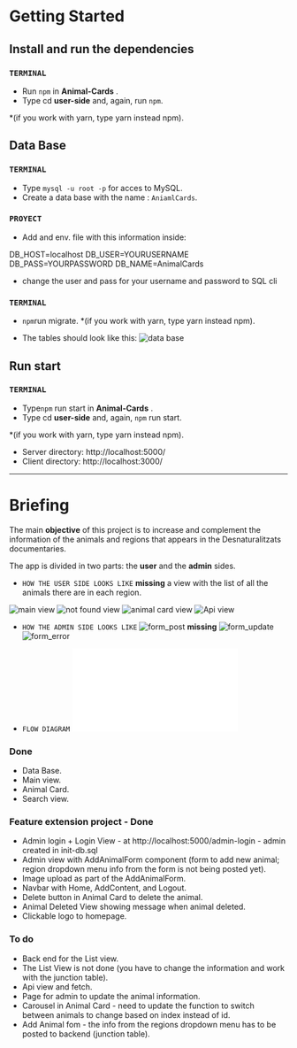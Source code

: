 # Getting Started 

## Install and run the dependencies


### `TERMINAL`

- Run `npm` in **Animal-Cards** .
- Type cd **user-side** and, again, run `npm`.

*(if you work with yarn, type yarn instead npm).


## Data Base

### `TERMINAL`

- Type `mysql -u root -p` for acces to MySQL.
- Create a data base with the name : `AniamlCards`.


### `PROYECT`

- Add and env. file with this information inside:

DB_HOST=localhost
DB_USER=YOURUSERNAME
DB_PASS=YOURPASSWORD
DB_NAME=AnimalCards

- change the user and pass for your username and password to SQL cli


### `TERMINAL`

- `npm`run migrate.
*(if you work with yarn, type yarn instead npm).

- The tables should look like this:
![data base](./public/images/DB%20design.png)


## Run start

### `TERMINAL`

- Type`npm` run start in **Animal-Cards** .
- Type cd **user-side** and, again, `npm` run start.

*(if you work with yarn, type yarn instead npm).


- Server directory: http://localhost:5000/
- Client directory: http://localhost:3000/


______________________________________________________________________________________________

# Briefing
The main **objective** of this project is to increase and complement the information of the animals and regions that appears in the Desnaturalitzats documentaries.

The app is divided in two parts: the **user** and the **admin** sides.

- `HOW THE USER SIDE LOOKS LIKE`
**missing** a view with the list of all the animals there are in each region.

![main view](./public/images/view_main_page.png)
![not found view](./public/images/view_notFound.png)
![animal card view](./public/images/view_animal_card.png)
![Api view](./public/images/view_api_RedList.png)




- `HOW THE ADMIN SIDE LOOKS LIKE`
![form_post](./public/images/view_form_post.png)
**missing**
![form_update](./public/images/view_form_update.png)
![form_error](./public/images/view_form_error.png)

- `FLOW DIAGRAM`
![flow diagram](./public/images/flow%20diagrama.pdf)

### Done

- Data Base.
- Main view.
- Animal Card.
- Search view.

### Feature extension project - Done

- Admin login + Login View - at http://localhost:5000/admin-login - admin created in init-db.sql
- Admin view with AddAnimalForm component (form to add new animal; region dropdown menu info from the form is not being posted yet).
- Image upload as part of the AddAnimalForm.
- Navbar with Home, AddContent, and Logout.
- Delete button in Animal Card to delete the animal.
- Animal Deleted View showing message when animal deleted.
- Clickable logo to homepage.


### To do

- Back end for the List view.
- The List View is not done (you have to change the information and work with the junction table).
- Api view and fetch.
- Page for admin to update the animal information.
- Carousel in Animal Card - need to update the function to switch between animals to change based on index instead of id.
- Add Animal fom - the info from the regions dropdown menu has to be posted to backend (junction table).



